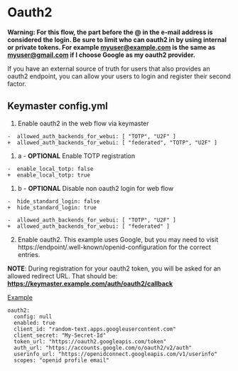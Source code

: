 # Oauth2

**Warning: For this flow, the part before the @ in the e-mail address is
considered the login. Be sure to limit who can oauth2 in by using internal
or private tokens. For example myuser@example.com is the same as
myuser@gmail.com if I choose Google as my oauth2 provider.**

If you have an external source of truth for users that also provides an oauth2
endpoint, you can allow your users to login and register their second factor.

## Keymaster config.yml

1. Enable oauth2 in the web flow via keymaster

```
-  allowed_auth_backends_for_webui: [ "TOTP", "U2F" ]
+  allowed_auth_backends_for_webui: [ "federated", "TOTP", "U2F" ]
```

1. a - **OPTIONAL** Enable TOTP registration

```
-  enable_local_totp: false
+  enable_local_totp: true
```

1. b - **OPTIONAL** Disable non oauth2 login for web flow

```
-  hide_standard_login: false
+  hide_standard_login: true
```

```
-  allowed_auth_backends_for_webui: [ "TOTP", "U2F" ]
+  allowed_auth_backends_for_webui: [ "federated" ]
```

2. Enable oauth2. This example uses Google, but you may need to visit
https://endpoint/.well-known/openid-configuration for the correct entries.

**NOTE**: During registration for your oauth2 token, you will be asked for an
allowed redirect URL. That should be:
**https://keymaster.example.com/auth/oauth2/callback**

[Example](https://accounts.google.com/.well-known/openid-configuration)

```
oauth2:
  config: null
  enabled: true
  client_id: "random-text.apps.googleusercontent.com"
  client_secret: "My-Secret-Id"
  token_url: "https://oauth2.googleapis.com/token"
  auth_url: "https://accounts.google.com/o/oauth2/v2/auth"
  userinfo_url: "https://openidconnect.googleapis.com/v1/userinfo"
  scopes: "openid profile email"
```
